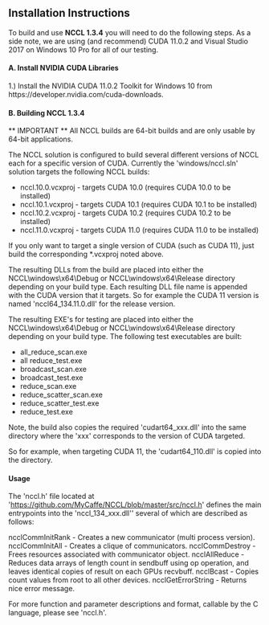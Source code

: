 <H2>Installation Instructions</H2>
To build and use <b>NCCL 1.3.4</b> you will need to do the following steps.  As a side note, we are using (and recommend) CUDA 11.0.2 and Visual Studio 2017 on Windows 10 Pro for all of our testing.
</br>
<H4>A. Install NVIDIA CUDA Libraries</H4>
1.) Install the NVIDIA CUDA 11.0.2 Toolkit for Windows 10 from https://developer.nvidia.com/cuda-downloads. 
</br>
<H4>B. Building NCCL 1.3.4</H4>

** IMPORTANT **
All NCCL builds are 64-bit builds and are only usable by 64-bit applications.

The NCCL solution is configured to build several different versions of NCCL each for a specific version of CUDA. Currently the 'windows/nccl.sln' solution
targets the following NCCL builds:

* nccl.10.0.vcxproj - targets CUDA 10.0 (requires CUDA 10.0 to be installed)
* nccl.10.1.vcxproj - targets CUDA 10.1 (requires CUDA 10.1 to be installed)
* nccl.10.2.vcxproj - targets CUDA 10.2 (requires CUDA 10.2 to be installed)
* nccl.11.0.vcxproj - targets CUDA 11.0 (requires CUDA 11.0 to be installed)

If you only want to target a single version of CUDA (such as CUDA 11), just build the corresponding *.vcxproj noted above.

The resulting DLLs from the build are placed into either the NCCL\windows\x64\Debug or NCCL\windows\x64\Release directory depending
on your build type.  Each resulting DLL file name is appended with the CUDA version that it targets.  So for example
the CUDA 11 version is named 'nccl64_134.11.0.dll' for the release version.

The resulting EXE's for testing are placed into either the NCCL\windows\x64\Debug or NCCL\windows\x64\Release directory
depending on your build type. The following test executables are built:

* all_reduce_scan.exe
* all reduce_test.exe
* broadcast_scan.exe
* broadcast_test.exe
* reduce_scan.exe
* reduce_scatter_scan.exe
* reduce_scatter_test.exe
* reduce_test.exe

Note, the build also copies the required 'cudart64_xxx.dll' into the same directory where the 'xxx' corresponds to the
version of CUDA targeted.

So for example, when targeting CUDA 11, the 'cudart64_110.dll' is copied into the directory.

<H4>Usage</H4>

The 'nccl.h' file located at 'https://github.com/MyCaffe/NCCL/blob/master/src/nccl.h' defines the
main entrypoints into the 'nccl_134_xxx.dll'' several of which are described as follows:

ncclCommInitRank - Creates a new communicator (multi process version).
ncclCommInitAll - Creates a clique of communicators.
ncclCommDestroy - Frees resources associated with communicator object.
ncclAllReduce - Reduces data arrays of length count in sendbuff using op operation, and leaves identical copies of result on each GPUs recvbuff.
ncclBcast - Copies count values from root to all other devices.
ncclGetErrorString - Returns nice error message.

For more function and parameter descriptions and format, callable by the C language, please see 'nccl.h'.


